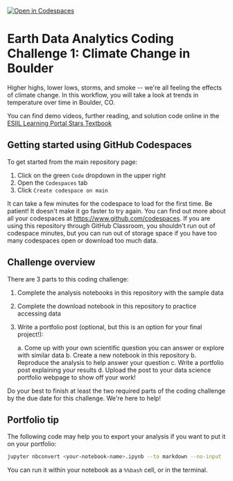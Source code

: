 [![Open in Codespaces](https://classroom.github.com/assets/launch-codespace-2972f46106e565e64193e422d61a12cf1da4916b45550586e14ef0a7c637dd04.svg)](https://classroom.github.com/open-in-codespaces?assignment_repo_id=20563532)
# Earth Data Analytics Coding Challenge 1: Climate Change in Boulder

Higher highs, lower lows, storms, and smoke -- we're all feeling the effects of climate change. In this workflow, you will take a look at trends in temperature over time in Boulder, CO.

You can find demo videos, further reading, and solution code online in the [ESIIL Learning Portal Stars Textbook](https://cu-esiil-edu.github.io/esiil-learning-portal/notebooks/01-climate/climate-shortcourse.html)

## Getting started using GitHub Codespaces

To get started from the main repository page:
  1. Click on the green `Code` dropdown in the upper right
  2. Open the `Codespaces` tab
  3. Click `Create codespace on main`

It can take a few minutes for the codespace to load for the first time. Be patient! It doesn't make it go faster to try again. You can find out more about all your codespaces at https://www.github.com/codespaces. If you are using this repository through GitHub Classroom, you shouldn't run out of codespace minutes, but you can run out of storage space if you have too many codespaces open or download too much data.

## Challenge overview

There are 3 parts to this coding challenge:

  1. Complete the analysis notebooks in this repository with the sample data
  2. Complete the download notebook in this repository to practice accessing data
  3. Write a portfolio post (optional, but this is an option for your final project!):
     
       a. Come up with your own scientific question you can answer or explore with similar data
       b. Create a new notebook in this repository
       b. Reproduce the analysis to help answer your question
       c. Write a portfolio post explaining your results
       d. Upload the post to your data science portfolio webpage to show off your work!

Do your best to finish at least the two required parts of the coding challenge by the due date for this challenge. We're here to help!

## Portfolio tip

The following code may help you to export your analysis if you want to put it on your portfolio:

```bash
jupyter nbconvert <your-notebook-name>.ipynb --to markdown --no-input
```

You can run it within your notebook as a `%%bash` cell, or in the terminal.

